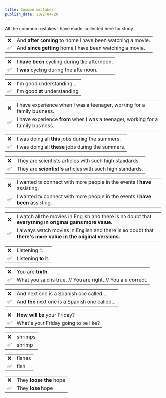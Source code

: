 ```yaml
---
title: Common mistakes
publish_date: 2022-04-20
---
```


All the common mistakes I have made, collected here for study.

|   |   |
|---|---|
|❌ | And **after coming** to home I have been watching a movie. |
|✅ | And **since getting** home I have been watching a movie. |

|   |   |
|---|---|
|❌ | I **have been** cycling during the afternoon. |
|✅ | I **was** cycling during the afternoon.  |

|   |   |
|---|---|
|❌ | I'm good understanding...  |
|✅ | I'm good **at** understanding  |

|   |   |
|---|---|
|❌ |  I have experience when I was a teenager, working for a family business. |
|✅ | I have experience **from** when I was a teenager, working for a family business. |

|   |   |
|---|---|
|❌ | I was doing all **this** jobs during the summers.  |
|✅ | I was doing all **these** jobs during the summers.  |

|   |   |
|---|---|
|❌ | They are scientists articles with such high standards.  |
|✅ | They are **scientist's** articles with such high standards.  |

|   |   |
|---|---|
|❌ | I wanted to connect with more people in the events I **have** assisting. |
|✅ | I wanted to connect with more people in the events I **have been** assisting. |

|   |   |
|---|---|
|❌ | I watch all the movies in English and there is no doubt that **everything in original gains more value.** |
|✅ | I always watch movies in English and there is no doubt that **there's more value in the original versions.** |

|   |   |
|---|---|
|❌ | Listening it.  |
|✅ | Listening **to** it.  |

|   |   |
|---|---|
|❌ | You are **truth**.  |
|✅ | What you said is true. // You are right. // You are correct.  |

|   |   |
|---|---|
|❌ | And next one is a Spanish one called...  |
|✅ | And **the** next one is a Spanish one called...  |

|   |   |
|---|---|
|❌ | **How will be** your Friday?  |
|✅ | What's your Friday going to be like?  |

|   |   |
|---|---|
|❌| shrimps |
|✅| shrimp |

|   |   |
|---|---|
|❌| fishes |
|✅| fish |

|   |   |
|---|---|
|❌| They **loose the** hope |
|✅| They **lose** hope |